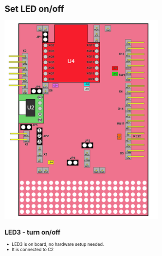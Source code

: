 # Set LED on/off

![](../../files/datasheet/layout.png)

## LED3 - turn on/off

* LED3 is on board, no hardware setup needed.
* It is connected to C2
